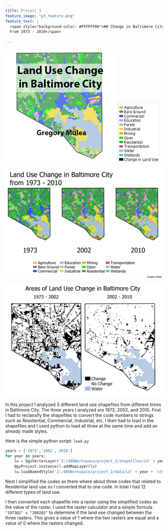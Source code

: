 ```yaml
---
title: Project 3
feature_image: "p3_feature.png"
feature_text: |
  <span style="background-color: #FFFFFF00">## Change in Baltimore City Land Use Over Time
  From 1973 - 2010</span>
  
---
```


![Land Use Change](LU.gif)![Legend](legend3.png)

![](lUChange.png)

![](Change.png)

In this project I analyzed 3 different land use shapefiles from different times in Baltimore City.  The three years I analyzed are 1973, 2002, and 2010.  First I had to reclassify the shapefiles to convert the code numbers to strings such as Residential, Commercial, Industrial, etc.  I then had to load in the shapefiles and I used python to load all three at the same time and add an already made styles.

Here is the simple python script: `load.py`
```python
years = ['1973','2002','2010']
for year in years:
    lu = QgsVectorLayer('Z:/486Workspace/project_2/shapefiles/LU' + year + '.shp', 'LU' + year, 'ogr')
    QgsProject.instance().addMapLayer(lu)
    lu.loadNamedStyle('Z:/486Workspace/project_2/data/LU' + year + 'style.qml')
```

Next I simplified the codes as there where about three codes that related to Residential land use so I converted that to one code.  In total I had 12 different types of land use.

I then converted each shapefile into a raster using the simplified codes as the value of the raster.  I used the raster calculator and a simple formula `"1973@1" = "2002@1"` to determine if the land use changed between the three rasters.  This gives a value of 1 where the two rasters are equal and a value of 0 where the rasters changed.
